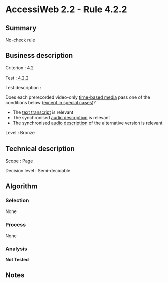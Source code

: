# AccessiWeb 2.2 - Rule 4.2.2

## Summary

No-check rule

## Business description

Criterion : 4.2

Test : [4.2.2](http://www.accessiweb.org/index.php/accessiweb-22-english-version.html#test-4-2-2)

Test description :

Does each prerecorded video-only [time-based media](http://www.accessiweb.org/index.php/glossary-76.html#mMediaTemp) pass one of the conditions below ([except in special cases](http://www.accessiweb.org/index.php/glossary-76.html#cpCrit4-))? 

 * The [text transcript](http://www.accessiweb.org/index.php/glossary-76.html#mTranscriptTextuel) is relevant
 * The synchronised [audio description](http://www.accessiweb.org/index.php/glossary-76.html#mAudioDesc) is relevant
 * The synchronised [audio description](http://www.accessiweb.org/index.php/glossary-76.html#mAudioDesc) of the alternative version is relevant
 

Level : Bronze 

## Technical description

Scope : Page

Decision level : Semi-decidable

## Algorithm

### Selection

None

### Process

None

### Analysis

**Not Tested**

## Notes

